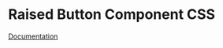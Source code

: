 # Raised Button Component CSS

[Documentation](https://github.com/ArthurClemens/polythene/tree/master/docs/css.md)
